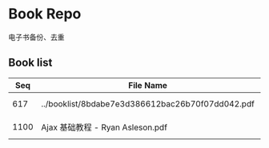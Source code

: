 Book Repo
=========

电子书备份、去重

Book list
---------

| Seq | File Name | Size | MD5 |
| --- | --------- | ---- | --- |
| 617 | ../booklist/8bdabe7e3d386612bac26b70f07dd042.pdf | 18.2 MB | 8bdabe7e3d386612bac26b70f07dd042 | 
| 1100 | Ajax 基础教程 - Ryan Asleson.pdf | 18.2 MB | 8bdabe7e3d386612bac26b70f07dd042 | 
